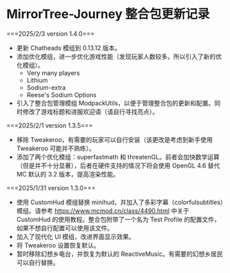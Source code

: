 # MirrorTree-Journey 整合包更新记录

===2025/2/3 version 1.4.0===

- 更新 Chatheads 模组到 0.13.12 版本。
- 添加优化模组，进一步优化游戏性能（发现玩家人数较多，所以引入了新的优化模组）。
  - Very many players
  - Lithium
  - Sodium-extra
  - Reese's Sodium Options
- 引入了整合包管理模组 ModpackUtils，以便于管理整合包的更新和配置。同时修改了游戏标题和进服欢迎语（请自行寻找亮点）。

===2025/2/1 version 1.3.5===

- 移除 Tweakeroo，有需要的玩家可以自行安装（该更改是考虑到新手使用 Tweakeroo 可能并不熟练）。
- 添加了两个优化模组：superfastmath 和 threatenGL。前者会加快数学运算（但是并不十分显著），后者在硬件支持的情况下将会使用 OpenGL 4.6 替代 MC 默认的 3.2 版本，提高渲染性能。

===2025/1/31 version 1.3.0===

- 使用 CustomHud 模组替换 minihud，并加入了多彩字幕（colorfulsubtitles）模组。请参考 <https://www.mcmod.cn/class/4490.html> 中关于 CustomHud 的使用教程。整合包附带了一个名为 Test Profile 的配置文件，如果不想自行配置可以使用该文件。
- 加入了现代化 UI 模组，改进界面显示效果。
- 将 Tweakeroo 设置恢复默认。
- 暂时移除幻想乡电台，并恢复为默认的 ReactiveMusic。有需要的幻想乡居民可以自行替换。
